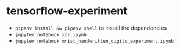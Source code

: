 # tensorflow-experiment

* `pipenv install && pipenv shell` to install the dependencies
* `jupyter notebook xor.ipynb`
* `jupyter notebook mnist_handwritten_digits_experiment.ipynb`
